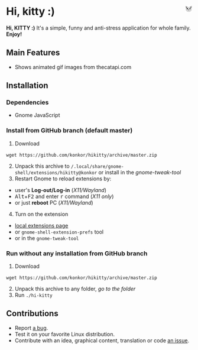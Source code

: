 # Hi, kitty :) <img alt="Logo" src="/data/icons/kitty.png" align="right">

**Hi, KITTY :)** It's a simple, funny and anti-stress application for whole family. **Enjoy!**

## Main Features
* Shows animated gif images from thecatapi.com

## Installation
### Dependencies
* Gnome JavaScript

### Install from GitHub branch (default master)
1. Download
```
wget https://github.com/konkor/hikitty/archive/master.zip
```
2. Unpack this archive to `/.local/share/gnome-shell/extensions/hikitty@konkor` or install in the _gnome-tweak-tool_
3. Restart Gnome to reload extensions by:
 * user's **Log-out/Log-in** (_X11/Wayland_)
 * <kbd>Alt</kbd>+<kbd>F2</kbd> and enter <kbd>r</kbd> command (_X11 only_)
 * or just **reboot** PC (_X11/Wayland_)
4. Turn on the extension
 * [local extensions page](https://extensions.gnome.org/local/)
 * or `gnome-shell-extension-prefs` tool
 * or in the `gnome-tweak-tool`

### Run without any installation from GitHub branch
1. Download
```
wget https://github.com/konkor/hikitty/archive/master.zip
```
2. Unpack this archive to any folder, _go to the folder_
3. Run `./hi-kitty`

## Contributions
* Report [a bug](https://github.com/konkor/hikitty/issues).
* Test it on your favorite Linux distribution.
* Contribute with an idea, graphical content, translation or code [an issue](https://github.com/konkor/hikitty/issues).
